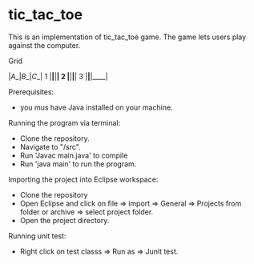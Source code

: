# tic_tac_toe
This is an implementation of tic_tac_toe game. The game lets users play against the computer.

Grid 

  |_A__|_B__|_C__|
1 |____|____|____|
2 |____|____|____|
3 |____|____|____|

Prerequisites:
* you mus have Java installed on your machine.

Running the program via terminal:
* Clone the repository.
* Navigate to "/src".
* Run 'Javac main.java' to compile 
* Run 'java main' to run the program.

Importing the project into Eclipse workspace:
* Clone the repository
* Open Eclipse and click on file => import => General => Projects from folder or archive => select project folder.
* Open the project directory.

Running unit test:
* Right click on test classs  => Run as => Junit test.
